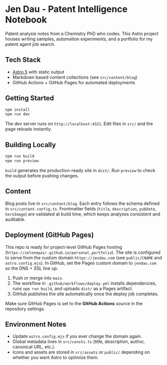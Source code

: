 # Jen Dau - Patent Intelligence Notebook

Patent analysis notes from a Chemistry PhD who codes. This Astro project houses writing samples,
automation experiments, and a portfolio for my patent agent job search.

## Tech Stack

- [Astro 5](https://astro.build/) with static output
- Markdown based content collections (see `src/content/blog`)
- GitHub Actions + GitHub Pages for automated deployments

## Getting Started

```bash
npm install
npm run dev
```

The dev server runs on `http://localhost:4321`. Edit files in `src/` and the page reloads instantly.

## Building Locally

```bash
npm run build
npm run preview
```

`build` generates the production-ready site in `dist/`. Run `preview` to check the output before
pushing changes.

## Content

Blog posts live in `src/content/blog`. Each entry follows the schema defined in
`src/content.config.ts`. Frontmatter fields (`title`, `description`, `pubDate`, `heroImage`) are
validated at build time, which keeps analyses consistent and auditable.

## Deployment (GitHub Pages)

This repo is ready for project-level GitHub Pages hosting (`https://zelonepair.github.io/personal_portfolio`).
The site is configured to serve from the custom domain `https://jendau.com` (see `public/CNAME` and
`astro.config.mjs`). In GitHub, set the Pages custom domain to `jendau.com` so the DNS + SSL line up.

1. Push or merge into `main`.
2. The workflow in `.github/workflows/deploy.yml` installs dependencies, runs `npm run build`, and
   uploads `dist/` as a Pages artifact.
3. GitHub publishes the site automatically once the deploy job completes.

Make sure GitHub Pages is set to the **GitHub Actions** source in the repository settings.

## Environment Notes

- Update `astro.config.mjs` if you ever change the domain again.
- Global metadata lives in `src/consts.ts` (title, description, author, canonical URL, etc.).
- Icons and assets are stored in `src/assets` or `public/` depending on whether you want Astro to
  optimize them.
